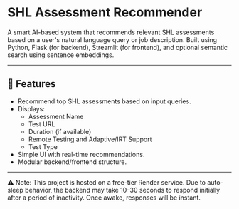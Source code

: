 # SHL Assessment Recommender

A smart AI-based system that recommends relevant SHL assessments based on a user's natural language query or job description. Built using Python, Flask (for backend), Streamlit (for frontend), and optional semantic search using sentence embeddings.

---

## 🚀 Features

- Recommend top SHL assessments based on input queries.
- Displays:
  - Assessment Name
  - Test URL
  - Duration (if available)
  - Remote Testing and Adaptive/IRT Support
  - Test Type
- Simple UI with real-time recommendations.
- Modular backend/frontend structure.

---

⚠️ Note: This project is hosted on a free-tier Render service. Due to auto-sleep behavior, the backend may take 10–30 seconds to respond initially after a period of inactivity. Once awake, responses will be instant.

